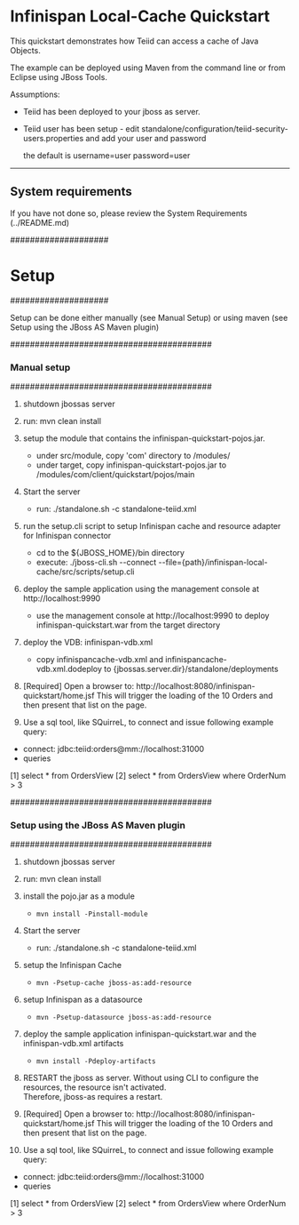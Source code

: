 Infinispan Local-Cache Quickstart
================================

This quickstart demonstrates how Teiid can access a cache of Java Objects.

The example can be deployed using Maven from the command line or from Eclipse using
JBoss Tools.

Assumptions:
-  Teiid has been deployed to your jboss as server.
-  Teiid user has been setup - edit standalone/configuration/teiid-security-users.properties and add your user and password

	the default is username=user   password=user

-------------------
System requirements
-------------------

If you have not done so, please review the System Requirements (../README.md)


####################
#   Setup
####################

Setup can be done either manually (see Manual Setup) or using maven (see Setup using the JBoss AS Maven plugin) 


#########################################
### Manual setup
#########################################

1) shutdown jbossas server

2) run:  mvn clean install

3) setup the module that contains the infinispan-quickstart-pojos.jar.
	-	under  src/module,  copy 'com' directory to <jbossas-dir>/modules/
	-   under  target, copy  infinispan-quickstart-pojos.jar to <jbossas-dir>/modules/com/client/quickstart/pojos/main

4) Start the server

	*  run:  ./standalone.sh -c standalone-teiid.xml

5) run the setup.cli  script to setup Infinispan cache and resource adapter for Infinispan connector

	-	cd to the ${JBOSS_HOME}/bin directory
	-	execute:  ./jboss-cli.sh --connect --file={path}/infinispan-local-cache/src/scripts/setup.cli 
            
6) deploy the sample application using the management console at http://localhost:9990

	* use the management console at http://localhost:9990 to deploy infinispan-quickstart.war from the target directory
	
7) deploy the VDB: infinispan-vdb.xml

	* copy infinispancache-vdb.xml and infinispancache-vdb.xml.dodeploy to {jbossas.server.dir}/standalone/deployments	


8) [Required] Open a browser to:  http://localhost:8080/infinispan-quickstart/home.jsf
This will trigger the loading of the 10 Orders and then present that list on the page.

9) Use a sql tool, like SQuirreL, to connect and issue following example query:

-  connect:  jdbc:teiid:orders@mm://localhost:31000
-  queries 

[1] select * from OrdersView
[2] select * from OrdersView where OrderNum > 3



#########################################
### Setup using the JBoss AS Maven plugin
#########################################

1) shutdown jbossas server

2) run:  mvn clean install

3) install the pojo.jar as a module

	*  `mvn install -Pinstall-module`


4) Start the server

	*  run:  ./standalone.sh -c standalone-teiid.xml
	
5) setup the Infinispan Cache

    * `mvn -Psetup-cache jboss-as:add-resource` 
    
6) setup Infinispan as a datasource
    
    * `mvn -Psetup-datasource jboss-as:add-resource`  
    
7) deploy the sample application infinispan-quickstart.war and the infinispan-vdb.xml artifacts

	* `mvn install -Pdeploy-artifacts`
	
8) RESTART the jboss as server.  Without using CLI to configure the resources, the resource isn't activated.  
		Therefore, jboss-as requires a restart.
	
9) [Required] Open a browser to:  http://localhost:8080/infinispan-quickstart/home.jsf
This will trigger the loading of the 10 Orders and then present that list on the page.

10) Use a sql tool, like SQuirreL, to connect and issue following example query:

-  connect:  jdbc:teiid:orders@mm://localhost:31000
-  queries 

[1] select * from OrdersView
[2] select * from OrdersView where OrderNum > 3